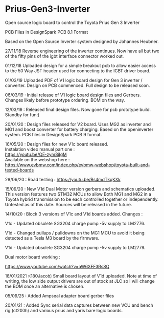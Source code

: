 # Prius-Gen3-Inverter
Open source logic board to control the Toyota Prius Gen 3 Inverter

PCB Files in DesignSpark PCB 8.1 Format

Based on the Open Source Inverter system designed by Johannes Heubner.


27/11/18 Reverse engineering of the inverter continues. Now have all but two of the fifty pins of the igbt interface connector worked out.


01/12/18 Uploaded design for a simple breakout pcb to allow easier access to the 50 Way JST header used for connecting to the IGBT driver board.


01/03/19 Uploaded PDF of V1 logic board design for Gen 3 inverter / converter. Design on PCB commenced. Full design to be released soon.


06/03/19 : Initial release of V1 logic board design files and Gerbers. Changes likely before prototype ordering. BOM on the way.


12/03/19 : Released final design files. Now gone for pcb prototype build. Standby for fun:)

20/01/20 : Design files released for V2 board. Uses MG2 as inverter and MG1 and boost converter for battery charging. Based on the openinverter system. PCB files in DesignSpark PCB 9 format.

16/05/20 : Design files for new V1c board released.
<br>
Instalation video manual part one :
<br>
https://youtu.be/QE-zym8iIgM
<br>
Available on the webshop here :
<br>
https://www.evbmw.com/index.php/evbmw-webshop/toyota-built-and-tested-boards

28/06/20 : Road testing : https://youtu.be/Bs4mdTkqKXk

15/09/20 : New V1d Dual Motor version gerbers and schematics uploaded. This version features two STM32 MCUs to allow Both MG1 and MG2 in a Toyota hybrid transmission to be each controlled together or independently. Untested as of this date. Sources will be released in the future.

14/10/20 : Block 3 versions of V1c and V1d boards added. Changes :

V1c - Updated obsolete SG3204 charge pump -5v supply to LM2776.

V1d - Changed pullups / pulldowns on the MG1 MCU to avoid it being detected as a Tesla M3 board by the firmware.

V1d - Updated obsolete SG3204 charge pump -5v supply to LM2776.

Dual motor board working :

https://www.youtube.com/watch?v=aW6XFF3Rs8Q

18/01/2021 :(180Jacob) Small board layout of V1d uploaded. Note at time of writing, the low side output drivers are out of stock at JLC so I will change the BOM once an alternative is chosen.

05/09/25 : Added Ampseal adapter board gerber files


20/01/21 : Added Sync serial data captures between new VCU and bench rig (ct200h) and various prius and yaris bare logic boards.

